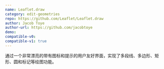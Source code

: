 ```yaml
---
name: Leaflet.draw
category: edit-geometries
repo: https://github.com/Leaflet/Leaflet.draw
author: Jacob Toye
author-url: https://github.com/jacobtoye
demo: 
compatible-v0:
compatible-v1: true
---
```


通过一个非常漂亮的带有图标和提示的用户友好界面，实现了多段线、多边形、矩形、圆和标记等绘图功能。
